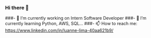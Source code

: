 ### Hi there 👋


###- 🔭 I’m currently working on Intern Software Developer
###- 🌱 I’m currently learning Python, AWS, SQL...
###- 📫 How to reach me: https://www.linkedin.com/in/luanne-lima-40aa621b9/
